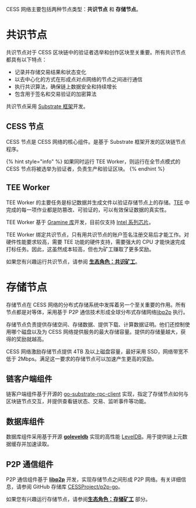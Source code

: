 CESS 网络主要包括两种节点类型：**共识节点** 和 **存储节点**。

# 共识节点

共识节点对于 CESS 区块链中的验证者选举和创作区块至关重要。所有共识节点都具有以下特点：

- 记录并存储交易结果和状态变化
- 以去中心化的方式在形成点对点网络的节点之间进行通信
- 执行共识算法，确保链上数据安全和持续增长
- 包含用于签名和交易验证的加密算法

共识节点采用 [Substrate 框架](https://substrate.io/)开发。

## CESS 节点

CESS 节点是 CESS 网络的核心组件。是基于 Substrate 框架开发的区块链节点程序。

{% hint style="info" %}
如果同时运行 TEE Worker，则运行在全节点模式的 CESS 节点将被选举为验证者，负责生产和验证区块。
{% endhint %}

## **TEE Worker**

TEE Worker 的主要任务是标记数据并生成文件以验证存储节点上的存储。[TEE](https://en.wikipedia.org/wiki/Trusted_execution_environment) 中完成的每一项作业都是防篡改、可验证的，可以有效保证数据的真实性。

TEE Worker 基于 [Gramine 库](https://gramineproject.io/)开发，目前仅支持 [Intel 系列芯片](https://www.intel.com/content/www/us/en/developer/articles/tool/intel-trusted-execution-technology.html)。

TEE Worker 绑定共识节点，只有用共识节点的账户签名注册交易后才能工作。对硬件性能要求较高，需要 TEE 功能的硬件支持，需要强大的 CPU 才能快速完成打标任务。因此，这虽然成本较高，但也为矿工赚取了更多奖励。

如果您有兴趣运行共识节点，请参阅 [**生态角色：共识矿工**](https://www.notion.so/o/FsIgz09ubmGQUNERT1yp/s/Amt4KS3sOQ22dgD6uOuE/consensus-node)。

# 存储节点

存储节点在 CESS 网络的分布式存储系统中发挥着另一个至关重要的作用。所有节点都是对等体，采用基于 P2P 通信技术形成全球分布式存储网络[libp2p](https://github.com/libp2p/go-libp2p) 执行。

存储节点负责提供存储空间、存储数据、提供下载、计算数据证明。他们还控制使用哪个磁盘以及为 CESS 网络提供服务的最大存储容量。提供的存储量越大，获得的奖励就越高。

CESS 网络激励存储节点提供 4TB 及以上磁盘容量，最好采用 SSD，网络带宽不低于 2Mbps。满足这一要求的存储节点可以加速产生更高的奖励。

## 链客户端组件

链客户端组件基于开源的 [go-substrate-rpc-client](https://github.com/centrifuge/go-substrate-rpc-client) 实现，指定了存储节点如何与区块链节点交互，并提供查看链状态、交易、监听事件等功能。

## 数据库组件

数据库组件采用基于开源 [**goleveldb**](https://github.com/syndtr/goleveldb) 实现的高性能 [LevelDB](https://en.wikipedia.org/wiki/LevelDB)。用于提供链上元数据缓存并加速读取。

## P2P 通信组件

P2P 通信组件基于 [**libp2p**](https://libp2p.io/) 开发，实现存储节点之间形成 P2P 网络。有关详细信息，请参阅 GitHub 存储库 [CESSProject/p2p-go](https://github.com/CESSProject/p2p-go)。

如果您有兴趣运行存储节点，请参阅[**生态角色：存储矿工**](https://www.notion.so/o/FsIgz09ubmGQUNERT1yp/s/Amt4KS3sOQ22dgD6uOuE/storage-node) 部分。
